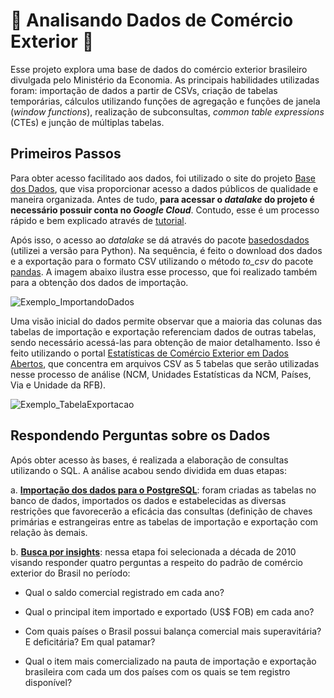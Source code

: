 # 🚢 Analisando Dados de Comércio Exterior 🚢

Esse projeto explora uma base de dados do comércio exterior brasileiro divulgada pelo Ministério da Economia. As principais habilidades utilizadas foram: importação de dados a partir de CSVs, criação de tabelas temporárias, cálculos utilizando funções de agregação e funções de janela (_window functions_), realização de subconsultas, _common table expressions_ (CTEs) e junção de múltiplas tabelas.


## Primeiros Passos

Para obter acesso facilitado aos dados, foi utilizado o site do projeto [Base dos Dados](https://basedosdados.org/dataset/br-me-comex-stat?bdm_table=municipio_exportacao), que visa proporcionar acesso a dados públicos de qualidade e maneira organizada. Antes de tudo, **para acessar o _datalake_ do projeto é necessário possuir conta no _Google Cloud_**. Contudo, esse é um processo rápido e bem explicado através de [tutorial](https://basedosdados.github.io/mais/access_data_bq/). 



Após isso, o acesso ao _datalake_ se dá através do pacote [basedosdados](https://pypi.org/project/basedosdados/) (utilizei a versão para Python). Na sequência, é feito o download dos dados e a exportação para o formato CSV utilizando o método _to_csv_ do pacote [pandas](https://pandas.pydata.org/). A imagem abaixo ilustra esse processo, que foi realizado também para a obtenção dos dados de importação.

![Exemplo_ImportandoDados](https://user-images.githubusercontent.com/60938249/214632078-50e38b98-8f8f-41d4-a718-ceb077f78fcb.png)



Uma visão inicial do dados permite observar que a maioria das colunas das tabelas de importação e exportação referenciam dados de outras tabelas, sendo necessário acessá-las para obtenção de maior detalhamento. Isso é feito utilizando o portal [Estatísticas de Comércio Exterior em Dados Abertos](https://www.gov.br/produtividade-e-comercio-exterior/pt-br/assuntos/comercio-exterior/estatisticas/base-de-dados-bruta), que concentra em arquivos CSV as 5 tabelas que serão utilizadas nesse processo de análise (NCM, Unidades Estatísticas da NCM, Países, Via e Unidade da RFB).

![Exemplo_TabelaExportacao](https://user-images.githubusercontent.com/60938249/214668176-2dc1455c-cab4-49f8-b9b5-2c8170c49c95.png)

## Respondendo Perguntas sobre os Dados

Após obter acesso às bases, é realizada a elaboração de consultas utilizando o SQL. A análise acabou sendo dividida em duas etapas:

  a. **[Importação dos dados para o PostgreSQL](https://github.com/angelodbarros/analise_comex/blob/main/importacao_dados.sql)**: foram criadas as tabelas no banco de dados, importados os dados e estabelecidas as diversas restrições que favorecerão a eficácia das consultas (definição de chaves primárias e estrangeiras entre as tabelas de importação e exportação com relação às demais.
  
  b. **[Busca por insights](https://github.com/angelodbarros/analise_comex/blob/main/analise_exploratoria.sql)**: nessa etapa foi selecionada a década de 2010 visando responder quatro perguntas a respeito do padrão de comércio exterior do Brasil no período:
  
  - Qual o saldo comercial registrado em cada ano?
  
  - Qual o principal item importado e exportado (US$ FOB) em cada ano?

  - Com quais países o Brasil possui balança comercial mais superavitária? E deficitária? Em qual patamar?
  
  - Qual o item mais comercializado na pauta de importação e exportação brasileira com cada um dos países com os quais se tem registro disponível?
